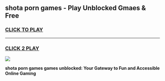 
## shota porn games - Play Unblocked Gmaes & Free
<h3>
<a href="https://premium.freeplayer.one?title=shota_porn_games&ref=20F">CLICK TO PLAY</a></h3>
<hr>

<h3>
<a href="https://premium.freeplayer.one?title=shota_porn_games&ref=20F">CLICK 2 PLAY</a>
  
</h3>

<a href="https://premium.freeplayer.one?title=shota_porn_games&ref=20F/"><img src="https://clearcache.store/games.png"></a>


**shota porn games games unblocked: Your Gateway to Fun and Accessible Online Gaming**
